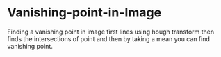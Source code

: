 # Vanishing-point-in-Image
Finding a vanishing point in image first lines using hough transform then finds the intersections of point and then by taking a mean you can find vanishing point.

